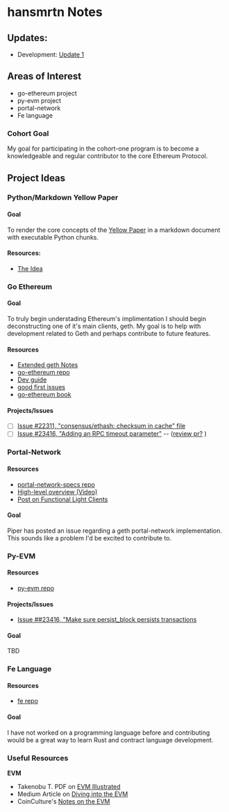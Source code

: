 # hansmrtn Notes

## Updates: 
- Development: [Update 1](https://hackmd.io/@hansmrtn/Hyytr4ZVF)

## Areas of Interest

- go-ethereum project
- py-evm project
- portal-network 
- Fe language


### Cohort Goal 

My goal for participating in the cohort-one program is to become a knowledgeable and regular contributor to the core Ethereum Protocol. 

## Project Ideas

### Python/Markdown Yellow Paper

#### Goal 
To render the core concepts of the [Yellow Paper](https://github.com/ethereum/yellowpaper) in a markdown document with executable Python chunks. 

#### Resources: 
- [The Idea](https://ethereum-magicians.org/t/replace-the-yellow-paper-with-executable-markdown-specification/6430/16)

### Go Ethereum 

#### Goal

To truly begin understading Ethereum's implimentation I should begin deconstructing one of it's main clients, geth. My goal is to help with development related to Geth and perhaps contribute to future features. 

#### Resources

- [Extended geth Notes](https://hackmd.io/eW_VaqZBTkeOTgkLyDmjdw)
- [go-ethereum repo](https://github.com/ethereum/go-ethereum)
- [Dev guide](https://geth.ethereum.org/docs/developers/devguide)
- [good first issues](https://github.com/ethereum/go-ethereum/issues?q=is%3Aissue+is%3Aopen+label%3A%22good+first+issue%22)
- [go-ethereum book](https://goethereumbook.org/en/)

#### Projects/Issues 

- [ ] [Issue #22311, "consensus/ethash: checksum in cache" file](https://github.com/ethereum/go-ethereum/issues/22311)
- [ ] [Issue #23416, "Adding an RPC timeout parameter"](https://github.com/ethereum/go-ethereum/issues/23416) -- ([review pr?](https://github.com/reds/go-ethereum/commit/4d5d95ca49e390172b53d9f9eb548123be0a0927) )

### Portal-Network

#### Resources 
- [portal-network-specs repo](https://github.com/ethereum/portal-network-specs) 
- [High-level overview (Video)](https://www.youtube.com/watch?v=jAX_bgcESoc)
- [Post on Functional Light Clients](https://snakecharmers.ethereum.org/the-winding-road-to-functional-light-clients/)

#### Goal

Piper has posted an issue regarding a geth portal-network implementation. This sounds like a problem I'd be excited to contribute to. 

### Py-EVM

#### Resources 

- [py-evm repo](https://github.com/ethereum/py-evm)

#### Projects/Issues

- [Issue ##23416, "Make sure persist_block persists transactions](https://github.com/ethereum/py-evm/issues/1925)

#### Goal
TBD


### Fe Language

#### Resources

- [fe repo](https://github.com/ethereum/fe)

#### Goal

I have not worked on a programming language before and contributing would be a great way to learn Rust and contract language development. 

### Useful Resources

**EVM**
- Takenobu T. PDF on [EVM Illustrated](https://takenobu-hs.github.io/downloads/ethereum_evm_illustrated.pdf)
- Medium Article on [Diving into the EVM](https://blog.qtum.org/diving-into-the-ethereum-vm-6e8d5d2f3c30)
- CoinCulture's [Notes on the EVM](https://github.com/CoinCulture/evm-tools/blob/master/analysis/guide.md)